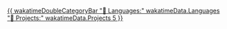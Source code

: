 [{{ wakatimeDoubleCategoryBar "💾 Languages:" wakatimeData.Languages "💼 Projects:" wakatimeData.Projects 5 }}
](https://github-readme-stats.hackclub.dev/api/wakatime?username=8188&api_domain=hackatime.hackclub.com&theme=shadow_blue&custom_title=Hackatime+Stats&layout=compact&cache_seconds=0&langs_count=8)
